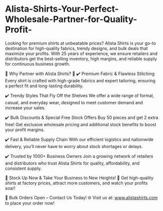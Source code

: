 # Alista-Shirts-Your-Perfect-Wholesale-Partner-for-Quality-Profit-
Looking for premium shirts at unbeatable prices? Alista Shirts is your go-to destination for high-quality fabrics, trendy designs, and bulk deals that maximize your profits. With 25 years of experience, we ensure retailers and distributors get the best-selling inventory, high margins, and reliable supply for continuous business growth.

💼 Why Partner with Alista Shirts? 💼
✔️ Premium Fabric & Flawless Stitching
Every shirt is crafted with high-grade fabrics and expert tailoring, ensuring a perfect fit and long-lasting durability.

✔️ Trendy Styles That Fly Off the Shelves
We offer a wide range of formal, casual, and everyday wear, designed to meet customer demand and increase your sales.

✔️ Bulk Discounts & Special Free Stock Offers
Buy 50 pieces and get 2 extra free! Get exclusive wholesale pricing and additional stock benefits to boost your profit margins.

✔️ Fast & Reliable Supply Chain
With our efficient logistics and nationwide delivery, you’ll never have to worry about stock shortages or delays.

✔️ Trusted by 1000+ Business Owners
Join a growing network of retailers and distributors who trust Alista Shirts for quality, affordability, and consistent supply.

🚀 Stock Up Now & Take Your Business to New Heights! 🚀
Get high-quality shirts at factory prices, attract more customers, and watch your profits soar!

📢 Bulk Orders Open – Contact Us Today!
🌐 Visit us at: www.alistashirts.com to place your order now!
